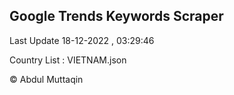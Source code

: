 

## Google Trends Keywords Scraper 
 
Last Update 18-12-2022 , 03:29:46

Country List :
VIETNAM.json



© Abdul Muttaqin 
